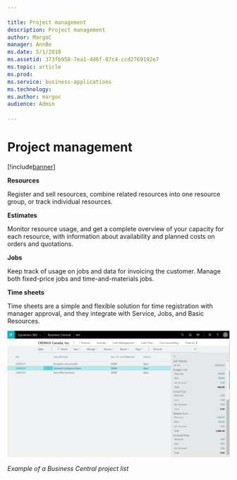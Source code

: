 ```yaml
---

title: Project management
description: Project management
author: MargoC
manager: AnnBe
ms.date: 5/1/2018
ms.assetid: 373fb958-7ea1-4d6f-87c4-ccd2769192e7
ms.topic: article
ms.prod: 
ms.service: business-applications
ms.technology: 
ms.author: margoc
audience: Admin

---
```

#  Project management




[!include[banner](../../../includes/banner.md)]

**Resources**

Register and sell resources, combine related resources into one resource group,
or track individual resources.

**Estimates**

Monitor resource usage, and get a complete overview of your capacity for each
resource, with information about availability and planned costs on orders and
quotations.

**Jobs**

Keep track of usage on jobs and data for invoicing the customer. Manage both
fixed-price jobs and time-and-materials jobs.

**Time sheets**

Time sheets are a simple and flexible solution for time registration with
manager approval, and they integrate with Service, Jobs, and Basic Resources.

![A screenshot of the Business Central project list](media/project-management-1.png "A screenshot of the Business Central project list")
<!-- SMB_BusinessCentral_Projects_A.png -->


*Example of a Business Central project list*
